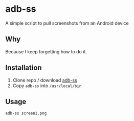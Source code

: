 # adb-ss
A simple script to pull screenshots from an Android device

## Why
Because I keep forgetting how to do it.

## Installation
1. Clone repo / download [adb-ss](adb-ss)
2. Copy `adb-ss` into `/usr/local/bin`

## Usage
```bash
adb-ss screen1.png
```
